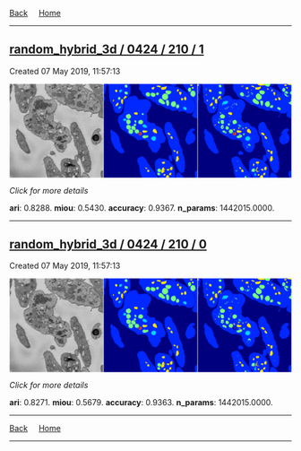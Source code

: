 
[Back](..)&nbsp;&nbsp;&nbsp;&nbsp;&nbsp;[Home](https://leapmanlab.github.io/snapshots)

---

<div class="summary"><a href="1"><h2>random_hybrid_3d / 0424 / 210 / 1</h2></a><p>Created 07 May 2019, 11:57:13
</p><a href="1"><img src="1/media/summary.png" align="center"></a><p>
<i>Click for more details</i>
</p></div>

**ari**: 0.8288. **miou**: 0.5430. **accuracy**: 0.9367. **n_params**: 1442015.0000. 

---

<div class="summary"><a href="0"><h2>random_hybrid_3d / 0424 / 210 / 0</h2></a><p>Created 07 May 2019, 11:57:13
</p><a href="0"><img src="0/media/summary.png" align="center"></a><p>
<i>Click for more details</i>
</p></div>

**ari**: 0.8271. **miou**: 0.5679. **accuracy**: 0.9363. **n_params**: 1442015.0000. 

---

[Back](..)&nbsp;&nbsp;&nbsp;&nbsp;&nbsp;[Home](https://leapmanlab.github.io/snapshots)

---